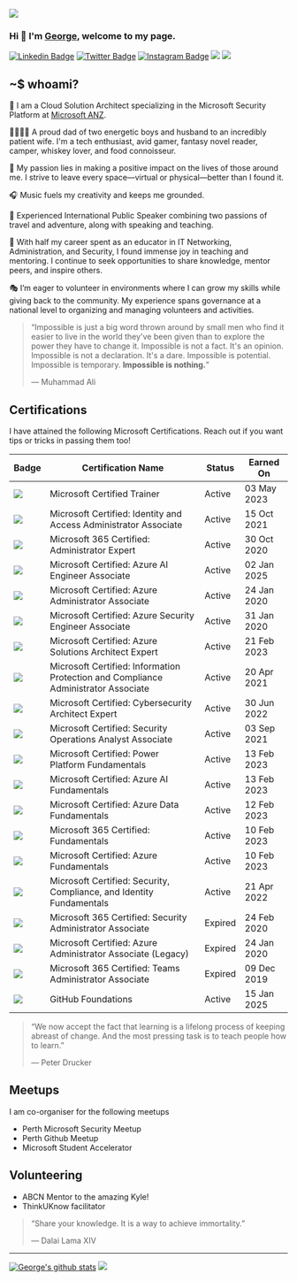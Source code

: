 ![](https://github.com/anothergeorgecoldham/anothergeorgecoldham/blob/main/images/header.jpg)
### Hi :beers: I'm [George](https://github.com/anothergeorgecoldham), welcome to my page.

[![Linkedin Badge](https://img.shields.io/badge/-LinkedIn-0e76a8?style=flat-square&logo=Linkedin&logoColor=white)](https://linkedin.com/in/georgecoldham)
[![Twitter Badge](https://img.shields.io/badge/-Twitter-00acee?style=flat-square&logo=Twitter&logoColor=white)](https://twitter.com/georgecoldham)
[![Instagram Badge](https://img.shields.io/badge/-Instagram-e4405f?style=flat-square&logo=Instagram&logoColor=white)](https://instagram.com/gcoldham/)
![](https://img.shields.io/github/last-commit/anothergeorgecoldham/anothergeorgecoldham?&style=flat-square)
![](https://img.shields.io/github/followers/anothergeorgecoldham?label=Follow&style=flat-square)

## ~$ whoami?
:office: I am a Cloud Solution Architect specializing in the Microsoft Security Platform at [Microsoft ANZ](https://www.microsoft.com).

:family_man_woman_boy_boy: A proud dad of two energetic boys and husband to an incredibly patient wife. I'm a tech enthusiast, avid gamer, fantasy novel reader, camper, whiskey lover, and food connoisseur.

:yellow_heart: My passion lies in making a positive impact on the lives of those around me. I strive to leave every space—virtual or physical—better than I found it.

:headphones: Music fuels my creativity and keeps me grounded.

:loudspeaker: Experienced International Public Speaker combining two passions of travel and adventure, along with speaking and teaching.

:pray: With half my career spent as an educator in IT Networking, Administration, and Security, I found immense joy in teaching and mentoring. I continue to seek opportunities to share knowledge, mentor peers, and inspire others.

:performing_arts: I’m eager to volunteer in environments where I can grow my skills while giving back to the community. My experience spans governance at a national level to organizing and managing volunteers and activities.

>“Impossible is just a big word thrown around by small men who find it easier to live in the world they've been given than to explore the power they have to change it. Impossible is not a fact. It's an opinion. Impossible is not a declaration. It's a dare. Impossible is potential. Impossible is temporary. **Impossible is nothing.**”
>
>― Muhammad Ali

## Certifications

I have attained the following Microsoft Certifications.  Reach out if you want tips or tricks in passing them too!

| **Badge** | **Certification Name**                                                                 | **Status**   | **Earned On**       |
|-----------|-----------------------------------------------------------------------------------|----------|-----------------|
| ![](images/microsoft-certified-general-badge.svg) | Microsoft Certified Trainer                                                                           | Active   | 03 May 2023      |
| ![](images/microsoft-certified-associate-badge.svg) | Microsoft Certified: Identity and Access Administrator Associate                 | Active   | 15 Oct 2021 |
| ![](images/microsoft-certified-expert-badge.svg) | Microsoft 365 Certified: Administrator Expert                                    | Active   | 30 Oct 2020 |
| ![](images/microsoft-certified-associate-badge.svg) | Microsoft Certified: Azure AI Engineer Associate                                 | Active   | 02 Jan 2025  |
| ![](images/microsoft-certified-associate-badge.svg) | Microsoft Certified: Azure Administrator Associate                               | Active   | 24 Jan 2020 |
| ![](images/microsoft-certified-associate-badge.svg) | Microsoft Certified: Azure Security Engineer Associate                           | Active   | 31 Jan 2020 |
| ![](images/microsoft-certified-expert-badge.svg) | Microsoft Certified: Azure Solutions Architect Expert                            | Active   | 21 Feb 2023 |
| ![](images/microsoft-certified-associate-badge.svg) | Microsoft Certified: Information Protection and Compliance Administrator Associate| Active   | 20 Apr 2021   |
| ![](images/microsoft-certified-expert-badge.svg) | Microsoft Certified: Cybersecurity Architect Expert                              | Active   | 30 Jun 2022    |
| ![](images/microsoft-certified-associate-badge.svg) | Microsoft Certified: Security Operations Analyst Associate                       | Active   | 03 Sep 2021|
| ![](images/microsoft-certified-fundamentals-badge.svg) | Microsoft Certified: Power Platform Fundamentals                                 | Active   | 13 Feb 2023|
| ![](images/microsoft-certified-fundamentals-badge.svg) | Microsoft Certified: Azure AI Fundamentals                                       | Active   | 13 Feb 2023|
| ![](images/microsoft-certified-fundamentals-badge.svg) | Microsoft Certified: Azure Data Fundamentals                                     | Active   | 12 Feb 2023|
| ![](images/microsoft-certified-fundamentals-badge.svg) | Microsoft 365 Certified: Fundamentals                                            | Active   | 10 Feb 2023|
| ![](images/microsoft-certified-fundamentals-badge.svg) | Microsoft Certified: Azure Fundamentals                                          | Active   | 10 Feb 2023|
| ![](images/microsoft-certified-fundamentals-badge.svg) | Microsoft Certified: Security, Compliance, and Identity Fundamentals             | Active   | 21 Apr 2022   |
| ![](images/microsoft-certified-associate-badge.svg) | Microsoft 365 Certified: Security Administrator Associate                        | Expired  | 24 Feb 2020|
| ![](images/microsoft-certified-associate-badge.svg) | Microsoft Certified: Azure Administrator Associate (Legacy)                      | Expired  | 24 Jan 2020 |
| ![](images/microsoft-certified-associate-badge.svg) | Microsoft 365 Certified: Teams Administrator Associate                           | Expired  | 09 Dec 2019 |
| ![](images/github-foundations.png) | GitHub Foundations                          | Active  | 15 Jan 2025 |

>“We now accept the fact that learning is a lifelong process of keeping abreast of change. And the most pressing task is to teach people how to learn.”
>
>― Peter Drucker

## Meetups

I am co-organiser for the following meetups

- Perth Microsoft Security Meetup
- Perth Github Meetup
- Microsoft Student Accelerator

## Volunteering

- ABCN Mentor to the amazing Kyle!
- ThinkUKnow facilitator


>“Share your knowledge. It is a way to achieve immortality.” 
>
>― Dalai Lama XIV

--- 
[![George's github stats](https://github-readme-stats.vercel.app/api?username=anothergeorgecoldham&show_icons=true&theme=default&disable_animations=false)](https://github.com/anuraghazra/github-readme-stats)
     ![](https://github.com/anothergeorgecoldham/anothergeorgecoldham/blob/main/images/1608323561.gif)
